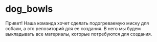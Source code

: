 # dog_bowls
Привет!
Наша команда хочет сделать подогреваемую миску для собаки, а это репозиторий для ее создания. В него мы будем выкладывать все материалы, которые потребуются для создания.

